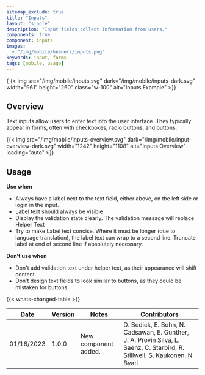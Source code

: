 ```yaml
---
sitemap_exclude: true
title: "Inputs"
layout: "single"
description: "Input fields collect information from users."
components: true
component: inputs
images:
  - "/img/mobile/headers/inputs.png"
keywords: input, forms
tags: [mobile, usage]
---
```

{
  {< img src="/img/mobile/inputs.svg" dark="/img/mobile/inputs-dark.svg" width="961" height="260" class="w-100" alt="Inputs Example" >}}


## Overview

 Text inputs allow users to enter text into the user interface. They typically appear in forms, often with checkboxes, radio buttons, and buttons.

{{< img src="/img/mobile/inputs-overview.svg" dark="/img/mobile/input-overview-dark.svg" width="1242" height="1108" alt="Inputs Overview" loading="auto" >}}

## Usage

**Use when**

- Always have a label next to the text field, either above, on the left side or login in the input.
- Label text should always be visible
- Display the validation state clearly.  The validation message will replace Helper Text
- Try to make Label text concise. Where it must be longer (due to language translation), the label text can wrap to a second line. Truncate label at end of second line if absolutely necessary.

**Don’t use when**

- Don't add validation text under helper text, as their appearance will shift content.
- Don’t design text fields to look similar to buttons, as they could be mistaken for buttons.


{{< whats-changed-table >}}

| Date       | Version | Notes                               | Contributors |
| ---------- | ------- | ----------------------------------- | ------------ |
| 01/16/2023 | 1.0.0   | New component added. | D. Bedick, E. Bohn, N. Cadsawan, E. Gunther, J. A. Provin Silva, L. Saenz, C. Starbird, R. Stillwell, S. Kaukonen, N. Byati   |
